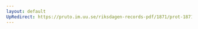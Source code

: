 ```yaml
---
layout: default
UpRedirect: https://pruto.im.uu.se/riksdagen-records-pdf/1871/prot-1871--ak--427/prot-1871--ak--427_021.pdf
---
```

